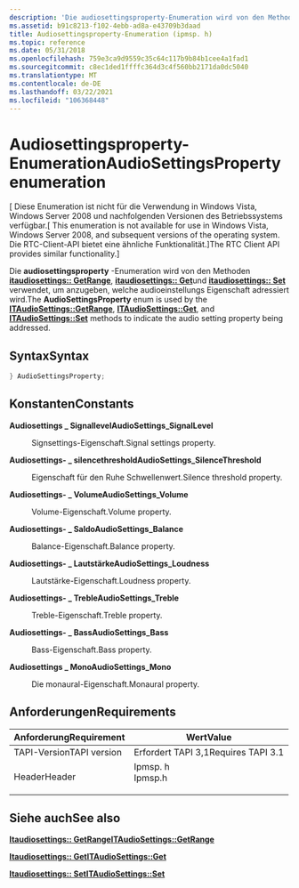 ```yaml
---
description: 'Die audiosettingsproperty-Enumeration wird von den Methoden itaudiosettings:: GetRange, itaudiosettings:: Get und itaudiosettings:: Set verwendet, um anzugeben, welche audioeinstellungs Eigenschaft adressiert wird.'
ms.assetid: b91c8213-f102-4ebb-ad8a-e43709b3daad
title: Audiosettingsproperty-Enumeration (ipmsp. h)
ms.topic: reference
ms.date: 05/31/2018
ms.openlocfilehash: 759e3ca9d9559c35c64c117b9b84b1cee4a1fad1
ms.sourcegitcommit: c8ec1ded1ffffc364d3c4f560bb2171da0dc5040
ms.translationtype: MT
ms.contentlocale: de-DE
ms.lasthandoff: 03/22/2021
ms.locfileid: "106368448"
---
```

# <a name="audiosettingsproperty-enumeration"></a><span data-ttu-id="4b9d1-103">Audiosettingsproperty-Enumeration</span><span class="sxs-lookup"><span data-stu-id="4b9d1-103">AudioSettingsProperty enumeration</span></span>

<span data-ttu-id="4b9d1-104">\[ Diese Enumeration ist nicht für die Verwendung in Windows Vista, Windows Server 2008 und nachfolgenden Versionen des Betriebssystems verfügbar.</span><span class="sxs-lookup"><span data-stu-id="4b9d1-104">\[ This enumeration is not available for use in Windows Vista, Windows Server 2008, and subsequent versions of the operating system.</span></span> <span data-ttu-id="4b9d1-105">Die RTC-Client-API bietet eine ähnliche Funktionalität.\]</span><span class="sxs-lookup"><span data-stu-id="4b9d1-105">The RTC Client API provides similar functionality.\]</span></span>

<span data-ttu-id="4b9d1-106">Die **audiosettingsproperty** -Enumeration wird von den Methoden [**itaudiosettings:: GetRange**](itaudiosettings-getrange.md), [**itaudiosettings:: Get**](itaudiosettings-get.md)und [**itaudiosettings:: Set**](itaudiosettings-set.md) verwendet, um anzugeben, welche audioeinstellungs Eigenschaft adressiert wird.</span><span class="sxs-lookup"><span data-stu-id="4b9d1-106">The **AudioSettingsProperty** enum is used by the [**ITAudioSettings::GetRange**](itaudiosettings-getrange.md), [**ITAudioSettings::Get**](itaudiosettings-get.md), and [**ITAudioSettings::Set**](itaudiosettings-set.md) methods to indicate the audio setting property being addressed.</span></span>

## <a name="syntax"></a><span data-ttu-id="4b9d1-107">Syntax</span><span class="sxs-lookup"><span data-stu-id="4b9d1-107">Syntax</span></span>


```C++
} AudioSettingsProperty;
```



## <a name="constants"></a><span data-ttu-id="4b9d1-108">Konstanten</span><span class="sxs-lookup"><span data-stu-id="4b9d1-108">Constants</span></span>

<dl> <dt>

<span data-ttu-id="4b9d1-109"><span id="AudioSettings_SignalLevel"></span><span id="audiosettings_signallevel"></span><span id="AUDIOSETTINGS_SIGNALLEVEL"></span>**Audiosettings \_ Signallevel**</span><span class="sxs-lookup"><span data-stu-id="4b9d1-109"><span id="AudioSettings_SignalLevel"></span><span id="audiosettings_signallevel"></span><span id="AUDIOSETTINGS_SIGNALLEVEL"></span>**AudioSettings\_SignalLevel**</span></span>
</dt> <dd>

<span data-ttu-id="4b9d1-110">Signsettings-Eigenschaft.</span><span class="sxs-lookup"><span data-stu-id="4b9d1-110">Signal settings property.</span></span>

</dd> <dt>

<span data-ttu-id="4b9d1-111"><span id="AudioSettings_SilenceThreshold"></span><span id="audiosettings_silencethreshold"></span><span id="AUDIOSETTINGS_SILENCETHRESHOLD"></span>**Audiosettings- \_ silencethreshold**</span><span class="sxs-lookup"><span data-stu-id="4b9d1-111"><span id="AudioSettings_SilenceThreshold"></span><span id="audiosettings_silencethreshold"></span><span id="AUDIOSETTINGS_SILENCETHRESHOLD"></span>**AudioSettings\_SilenceThreshold**</span></span>
</dt> <dd>

<span data-ttu-id="4b9d1-112">Eigenschaft für den Ruhe Schwellenwert.</span><span class="sxs-lookup"><span data-stu-id="4b9d1-112">Silence threshold property.</span></span>

</dd> <dt>

<span data-ttu-id="4b9d1-113"><span id="AudioSettings_Volume"></span><span id="audiosettings_volume"></span><span id="AUDIOSETTINGS_VOLUME"></span>**Audiosettings- \_ Volume**</span><span class="sxs-lookup"><span data-stu-id="4b9d1-113"><span id="AudioSettings_Volume"></span><span id="audiosettings_volume"></span><span id="AUDIOSETTINGS_VOLUME"></span>**AudioSettings\_Volume**</span></span>
</dt> <dd>

<span data-ttu-id="4b9d1-114">Volume-Eigenschaft.</span><span class="sxs-lookup"><span data-stu-id="4b9d1-114">Volume property.</span></span>

</dd> <dt>

<span data-ttu-id="4b9d1-115"><span id="AudioSettings_Balance"></span><span id="audiosettings_balance"></span><span id="AUDIOSETTINGS_BALANCE"></span>**Audiosettings- \_ Saldo**</span><span class="sxs-lookup"><span data-stu-id="4b9d1-115"><span id="AudioSettings_Balance"></span><span id="audiosettings_balance"></span><span id="AUDIOSETTINGS_BALANCE"></span>**AudioSettings\_Balance**</span></span>
</dt> <dd>

<span data-ttu-id="4b9d1-116">Balance-Eigenschaft.</span><span class="sxs-lookup"><span data-stu-id="4b9d1-116">Balance property.</span></span>

</dd> <dt>

<span data-ttu-id="4b9d1-117"><span id="AudioSettings_Loudness"></span><span id="audiosettings_loudness"></span><span id="AUDIOSETTINGS_LOUDNESS"></span>**Audiosettings- \_ Lautstärke**</span><span class="sxs-lookup"><span data-stu-id="4b9d1-117"><span id="AudioSettings_Loudness"></span><span id="audiosettings_loudness"></span><span id="AUDIOSETTINGS_LOUDNESS"></span>**AudioSettings\_Loudness**</span></span>
</dt> <dd>

<span data-ttu-id="4b9d1-118">Lautstärke-Eigenschaft.</span><span class="sxs-lookup"><span data-stu-id="4b9d1-118">Loudness property.</span></span>

</dd> <dt>

<span data-ttu-id="4b9d1-119"><span id="AudioSettings_Treble"></span><span id="audiosettings_treble"></span><span id="AUDIOSETTINGS_TREBLE"></span>**Audiosettings- \_ Treble**</span><span class="sxs-lookup"><span data-stu-id="4b9d1-119"><span id="AudioSettings_Treble"></span><span id="audiosettings_treble"></span><span id="AUDIOSETTINGS_TREBLE"></span>**AudioSettings\_Treble**</span></span>
</dt> <dd>

<span data-ttu-id="4b9d1-120">Treble-Eigenschaft.</span><span class="sxs-lookup"><span data-stu-id="4b9d1-120">Treble property.</span></span>

</dd> <dt>

<span data-ttu-id="4b9d1-121"><span id="AudioSettings_Bass"></span><span id="audiosettings_bass"></span><span id="AUDIOSETTINGS_BASS"></span>**Audiosettings- \_ Bass**</span><span class="sxs-lookup"><span data-stu-id="4b9d1-121"><span id="AudioSettings_Bass"></span><span id="audiosettings_bass"></span><span id="AUDIOSETTINGS_BASS"></span>**AudioSettings\_Bass**</span></span>
</dt> <dd>

<span data-ttu-id="4b9d1-122">Bass-Eigenschaft.</span><span class="sxs-lookup"><span data-stu-id="4b9d1-122">Bass property.</span></span>

</dd> <dt>

<span data-ttu-id="4b9d1-123"><span id="AudioSettings_Mono"></span><span id="audiosettings_mono"></span><span id="AUDIOSETTINGS_MONO"></span>**Audiosettings \_ Mono**</span><span class="sxs-lookup"><span data-stu-id="4b9d1-123"><span id="AudioSettings_Mono"></span><span id="audiosettings_mono"></span><span id="AUDIOSETTINGS_MONO"></span>**AudioSettings\_Mono**</span></span>
</dt> <dd>

<span data-ttu-id="4b9d1-124">Die monaural-Eigenschaft.</span><span class="sxs-lookup"><span data-stu-id="4b9d1-124">Monaural property.</span></span>

</dd> </dl>

## <a name="requirements"></a><span data-ttu-id="4b9d1-125">Anforderungen</span><span class="sxs-lookup"><span data-stu-id="4b9d1-125">Requirements</span></span>



| <span data-ttu-id="4b9d1-126">Anforderung</span><span class="sxs-lookup"><span data-stu-id="4b9d1-126">Requirement</span></span> | <span data-ttu-id="4b9d1-127">Wert</span><span class="sxs-lookup"><span data-stu-id="4b9d1-127">Value</span></span> |
|-------------------------|------------------------------------------------------------------------------------|
| <span data-ttu-id="4b9d1-128">TAPI-Version</span><span class="sxs-lookup"><span data-stu-id="4b9d1-128">TAPI version</span></span><br/> | <span data-ttu-id="4b9d1-129">Erfordert TAPI 3,1</span><span class="sxs-lookup"><span data-stu-id="4b9d1-129">Requires TAPI 3.1</span></span><br/>                                                       |
| <span data-ttu-id="4b9d1-130">Header</span><span class="sxs-lookup"><span data-stu-id="4b9d1-130">Header</span></span><br/>       | <dl> <span data-ttu-id="4b9d1-131"><dt>Ipmsp. h</dt></span><span class="sxs-lookup"><span data-stu-id="4b9d1-131"><dt>Ipmsp.h</dt></span></span> </dl> |



## <a name="see-also"></a><span data-ttu-id="4b9d1-132">Siehe auch</span><span class="sxs-lookup"><span data-stu-id="4b9d1-132">See also</span></span>

<dl> <dt>

[<span data-ttu-id="4b9d1-133">**Itaudiosettings:: GetRange**</span><span class="sxs-lookup"><span data-stu-id="4b9d1-133">**ITAudioSettings::GetRange**</span></span>](itaudiosettings-getrange.md)
</dt> <dt>

[<span data-ttu-id="4b9d1-134">**Itaudiosettings:: Get**</span><span class="sxs-lookup"><span data-stu-id="4b9d1-134">**ITAudioSettings::Get**</span></span>](itaudiosettings-get.md)
</dt> <dt>

[<span data-ttu-id="4b9d1-135">**Itaudiosettings:: Set**</span><span class="sxs-lookup"><span data-stu-id="4b9d1-135">**ITAudioSettings::Set**</span></span>](itaudiosettings-set.md)
</dt> </dl>

 

 




